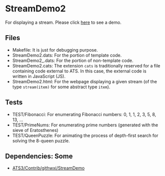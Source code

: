 # StreamDemo2

For displaying a stream.
Please click [here](https://xanadu-lang.github.io/contrib/githwxi/StreamDemo2/TEST/QueenPuzzle/2020-12-12/.)
to see a demo.

## Files
- Makefile: It is just for debugging purpose.
- StreamDemo2.dats: For the portion of template code.
- StreamDemo2_.dats: For the portion of non-template code. 
- StreamDemo2.cats: The extension `cats` is traditionally reserved for a file containing code external to ATS.
  In this case, the external code is written in JavaScript (JS).
- StreamDemo2.html: For the webpage displaying a given stream (of the type `stream(item)` for some abstract type `item`).

## Tests
- TEST/Fibonacci: For enumerating Fibonacci numbers: 0, 1, 1, 2, 3, 5, 8, 13, ...
- TEST/PrimeNums: For enumerating prime numbers (generated with the sieve of Eratosthenes)
- TEST/QueenPuzzle: For animating the process of depth-first search for solving the 8-queen puzzle.
  
## Dependencies: Some

- [ATS3/Contrib/githwxi/StreamDemo](./../StreamDemo)

